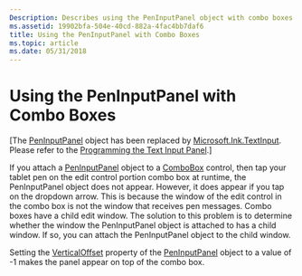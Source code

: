 ```yaml
---
Description: Describes using the PenInputPanel object with combo boxes.
ms.assetid: 19902bfa-504e-40cd-882a-4fac4bb7daf6
title: Using the PenInputPanel with Combo Boxes
ms.topic: article
ms.date: 05/31/2018
---
```


# Using the PenInputPanel with Combo Boxes

\[The [PenInputPanel](/previous-versions/aa514041(v=msdn.10)) object has been replaced by [Microsoft.Ink.TextInput](/previous-versions/ms581554(v=vs.100)). Please refer to the [Programming the Text Input Panel](programming-the-text-input-panel.md).\]

If you attach a [PenInputPanel](/previous-versions/aa514041(v=msdn.10)) object to a [ComboBox](/dotnet/api/system.windows.forms.combobox?view=netcore-3.1) control, then tap your tablet pen on the edit control portion combo box at runtime, the PenInputPanel object does not appear. However, it does appear if you tap on the dropdown arrow. This is because the window of the edit control in the combo box is not the window that receives pen messages. Combo boxes have a child edit window. The solution to this problem is to determine whether the window the PenInputPanel object is attached to has a child window. If so, you can attach the PenInputPanel object to the child window.

Setting the [VerticalOffset](/previous-versions/ms571983(v=vs.100)) property of the [PenInputPanel](/previous-versions/aa514041(v=msdn.10)) object to a value of -1 makes the panel appear on top of the combo box.

 

 